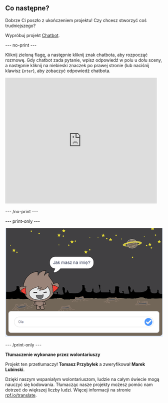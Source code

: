 ## Co następne?

Dobrze Ci poszło z ukończeniem projektu! Czy chcesz stworzyć coś trudniejszego?

Wypróbuj projekt [Chatbot](https://projects.raspberrypi.org/pl-PL/projects/chatbot?utm_source=pathway&utm_medium=whatnext&utm_campaign=projects).

--- no-print ---

Kliknij zieloną flagę, a następnie kliknij znak chatbota, aby rozpocząć rozmowę. Gdy chatbot zada pytanie, wpisz odpowiedź w polu u dołu sceny, a następnie kliknij na niebieski znaczek po prawej stronie (lub naciśnij klawisz `Enter`), aby zobaczyć odpowiedź chatbota.

<div class="scratch-preview">
  <iframe allowtransparency="true" width="485" height="402" src="https://scratch.mit.edu/projects/embed/334706729/?autostart=false" 
  frameborder="0" scrolling="no"></iframe>
</div>

--- /no-print ---

--- print-only ---

![zrealizowane projekty](images/chatbot-preview.png)

--- /print-only ---


**Tłumaczenie wykonane przez wolontariuszy**

Projekt ten przetłumaczył **Tomasz Przybyłek** a zweryfikował **Marek Lubinski**.

Dzięki naszym wspaniałym wolontariuszom, ludzie na całym świecie mogą nauczyć się kodowania. Tłumacząc nasze projekty możesz pomóc nam dotrzeć do większej liczby ludzi. Więcej informacji na stronie [rpf.io/translate](https://rpf.io/translate).